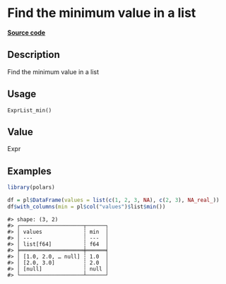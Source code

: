 

# Find the minimum value in a list

[**Source code**](https://github.com/pola-rs/r-polars/tree/8dac37e8bf89bcd080a13d0ed20dd1dc2bee615f/R/expr__list.R#L38)

## Description

Find the minimum value in a list

## Usage

<pre><code class='language-R'>ExprList_min()
</code></pre>

## Value

Expr

## Examples

``` r
library(polars)

df = pl$DataFrame(values = list(c(1, 2, 3, NA), c(2, 3), NA_real_))
df$with_columns(min = pl$col("values")$list$min())
```

    #> shape: (3, 2)
    #> ┌────────────────────┬──────┐
    #> │ values             ┆ min  │
    #> │ ---                ┆ ---  │
    #> │ list[f64]          ┆ f64  │
    #> ╞════════════════════╪══════╡
    #> │ [1.0, 2.0, … null] ┆ 1.0  │
    #> │ [2.0, 3.0]         ┆ 2.0  │
    #> │ [null]             ┆ null │
    #> └────────────────────┴──────┘
